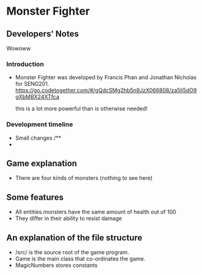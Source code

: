 # Monster Fighter

## Developers' Notes
Wowoww

### Introduction
* Monster Fighter was developed by Francis Phan and Jonathan Nicholas for SENG201.
  https://go.codetogether.com/#/gQdcSMg2hb5n9JzX066808/za5lj5dO9gXbMBX24XTfca

  this is a lot more powerful than is otherwise needed!
### Development timeline

* Small changes
/**
* 

## Game explanation

* There are four kinds of monsters (nothing to see here)

## Some features
* All entities.monsters have the same amount of health out of 100
* They differ in their ability to resist damage

## An explanation of the file structure
* /src/ is the source root of the game program.
* Game is the main class that co-ordinates the game.
* MagicNumbers stores constants 



